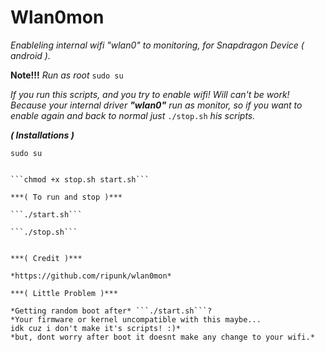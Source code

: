 # Wlan0mon
*Enableling internal wifi "wlan0" to monitoring,
for Snapdragon Device ( android ).*

**Note!!!**
*Run as root* ```sudo su```

*If you run this scripts, and you try to enable wifi! 
Will can't be work! 
Because your internal driver **"wlan0"** run as monitor, 
so if you want to enable again and back to normal 
just* ```./stop.sh``` *his scripts.*


***( Installations )***

 ```sudo su```

 ```cd wlan0mon'''

 ```chmod +x stop.sh start.sh```

***( To run and stop )***
 
 ```./start.sh```

 ```./stop.sh```


***( Credit )***

*https://github.com/ripunk/wlan0mon*

***( Little Problem )***

*Getting random boot after* ```./start.sh```?
*Your firmware or kernel uncompatible with this maybe...
idk cuz i don't make it's scripts! :)* 
*but, dont worry after boot it doesnt make any change to your wifi.*
